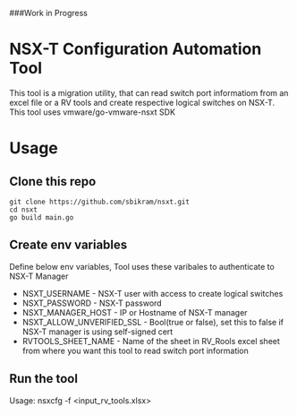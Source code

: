 ###Work in Progress
# NSX-T Configuration Automation Tool
This tool is a migration utility, that can read switch port informatiom from an excel file or a RV tools and create respective logical switches on NSX-T. This tool uses vmware/go-vmware-nsxt SDK

# Usage

## Clone this repo
```
git clone https://github.com/sbikram/nsxt.git
cd nsxt
go build main.go
```
## Create env variables
Define below env variables, Tool uses these varibales to authenticate to NSX-T Manager
* NSXT_USERNAME - NSX-T user with access to create logical switches
* NSXT_PASSWORD - NSX-T password
* NSXT_MANAGER_HOST - IP or Hostname of NSX-T manager
* NSXT_ALLOW_UNVERIFIED_SSL - Bool(true or false), set this to false if NSX-T manager is using self-signed cert
* RVTOOLS_SHEET_NAME - Name of the sheet in RV_Rools excel sheet from where you want this tool to read switch port information

## Run the tool
Usage: nsxcfg -f <input_rv_tools.xlsx>


